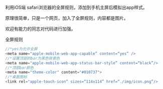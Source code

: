 利用iOS端 safari浏览器的全屏规则，添加到手机主屏后模拟出app样式。

原理很简单，只是一个网页，加入了全屏规则，内容都是图片。

欢迎有能力的同志对代码进行加强。

全屏规则
```js
//*yes为允许全屏
<meta name="apple-mobile-web-app-capable” content=“yes” />
//*设置顶部的bar为黑色背景色
<meta name="apple-mobile-web-app-status-bar-style” content=“black”/>
//*顶部bar颜色
<meta name="theme-color" content="#010737">
//*桌面图标
<link rel="apple-touch-icon” sizes=“114x114” href=“./img/icon.png”/>
```
